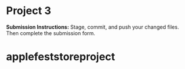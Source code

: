 # Project 3

**Submission Instructions:** Stage, commit, and push your changed files. Then complete the submission form.
# applefeststoreproject
